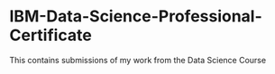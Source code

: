 # IBM-Data-Science-Professional-Certificate
This contains submissions of my work from the Data Science Course
